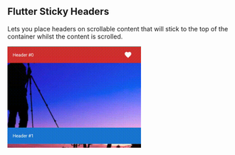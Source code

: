 ## Flutter Sticky Headers

Lets you place headers on scrollable content that will stick to the top of the container whilst the content is scrolled.

<img src="images/sticky_headers1.gif" width="300px">